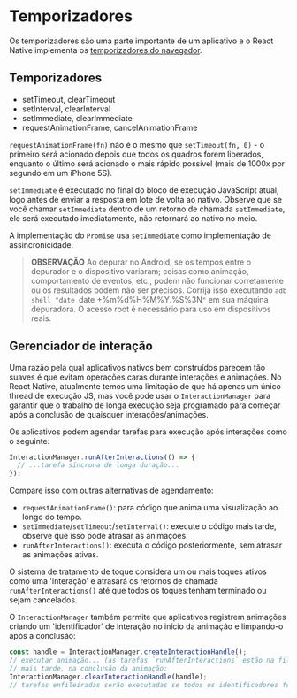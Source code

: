 # Temporizadores
Os temporizadores são uma parte importante de um aplicativo e o React Native implementa os [temporizadores do navegador](https://developer.mozilla.org/en-US/docs/Learn/JavaScript/Asynchronous/Timeouts_and_intervals).

## Temporizadores
* setTimeout, clearTimeout
* setInterval, clearInterval
* setImmediate, clearImmediate
* requestAnimationFrame, cancelAnimationFrame

`requestAnimationFrame(fn)` não é o mesmo que `setTimeout(fn, 0)` - o primeiro será acionado depois que todos os quadros forem liberados, enquanto o último será acionado o mais rápido possível (mais de 1000x por segundo em um iPhone 5S).

`setImmediate` é executado no final do bloco de execução JavaScript atual, logo antes de enviar a resposta em lote de volta ao nativo. Observe que se você chamar `setImmediate` dentro de um retorno de chamada `setImmediate`, ele será executado imediatamente, não retornará ao nativo no meio.

A implementação do `Promise` usa `setImmediate` como implementação de assincronicidade.

> **OBSERVAÇÃO**
> Ao depurar no Android, se os tempos entre o depurador e o dispositivo variaram; coisas como animação, comportamento de eventos, etc., podem não funcionar corretamente ou os resultados podem não ser precisos. Corrija isso executando `adb shell "date `date +%m%d%H%M%Y.%S%3N`"` em sua máquina depuradora. O acesso root é necessário para uso em dispositivos reais.

## Gerenciador de interação
Uma razão pela qual aplicativos nativos bem construídos parecem tão suaves é que evitam operações caras durante interações e animações. No React Native, atualmente temos uma limitação de que há apenas um único thread de execução JS, mas você pode usar o `InteractionManager` para garantir que o trabalho de longa execução seja programado para começar após a conclusão de quaisquer interações/animações.

Os aplicativos podem agendar tarefas para execução após interações como o seguinte:

```js
InteractionManager.runAfterInteractions(() => {
  // ...tarefa síncrona de longa duração...
});
```

Compare isso com outras alternativas de agendamento:

* `requestAnimationFrame()`: para código que anima uma visualização ao longo do tempo.
* `setImmediate`/`setTimeout`/`setInterval()`: execute o código mais tarde, observe que isso pode atrasar as animações.
* `runAfterInteractions()`: executa o código posteriormente, sem atrasar as animações ativas.

O sistema de tratamento de toque considera um ou mais toques ativos como uma 'interação' e atrasará os retornos de chamada `runAfterInteractions()`  até que todos os toques tenham terminado ou sejam cancelados.

O `InteractionManager` também permite que aplicativos registrem animações criando um 'identificador' de interação no início da animação e limpando-o após a conclusão:

```js
const handle = InteractionManager.createInteractionHandle();
// executar animação... (as tarefas `runAfterInteractions` estão na fila)
// mais tarde, na conclusão da animação:
InteractionManager.clearInteractionHandle(handle);
// tarefas enfileiradas serão executadas se todos os identificadores forem apagados
```
